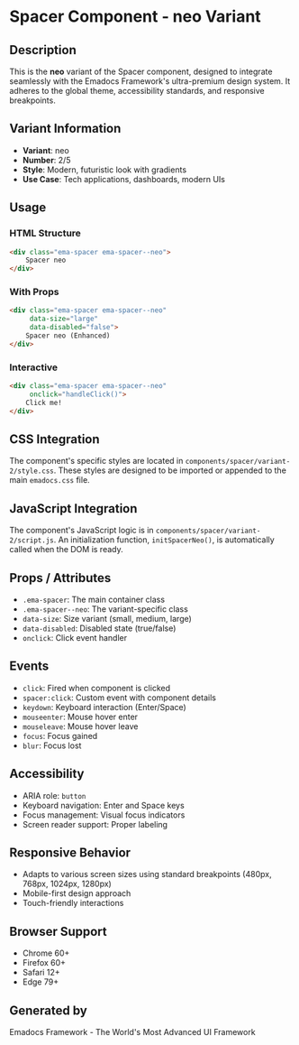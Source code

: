# Spacer Component - neo Variant

## Description
This is the **neo** variant of the Spacer component, designed to integrate seamlessly with the Emadocs Framework's ultra-premium design system. It adheres to the global theme, accessibility standards, and responsive breakpoints.

## Variant Information
- **Variant**: neo
- **Number**: 2/5
- **Style**: Modern, futuristic look with gradients
- **Use Case**: Tech applications, dashboards, modern UIs

## Usage

### HTML Structure
```html
<div class="ema-spacer ema-spacer--neo">
    Spacer neo
</div>
```

### With Props
```html
<div class="ema-spacer ema-spacer--neo" 
     data-size="large" 
     data-disabled="false">
    Spacer neo (Enhanced)
</div>
```

### Interactive
```html
<div class="ema-spacer ema-spacer--neo" 
     onclick="handleClick()">
    Click me!
</div>
```

## CSS Integration
The component's specific styles are located in `components/spacer/variant-2/style.css`. These styles are designed to be imported or appended to the main `emadocs.css` file.

## JavaScript Integration
The component's JavaScript logic is in `components/spacer/variant-2/script.js`. An initialization function, `initSpacerNeo()`, is automatically called when the DOM is ready.

## Props / Attributes
- `.ema-spacer`: The main container class
- `.ema-spacer--neo`: The variant-specific class
- `data-size`: Size variant (small, medium, large)
- `data-disabled`: Disabled state (true/false)
- `onclick`: Click event handler

## Events
- `click`: Fired when component is clicked
- `spacer:click`: Custom event with component details
- `keydown`: Keyboard interaction (Enter/Space)
- `mouseenter`: Mouse hover enter
- `mouseleave`: Mouse hover leave
- `focus`: Focus gained
- `blur`: Focus lost

## Accessibility
- ARIA role: `button`
- Keyboard navigation: Enter and Space keys
- Focus management: Visual focus indicators
- Screen reader support: Proper labeling

## Responsive Behavior
- Adapts to various screen sizes using standard breakpoints (480px, 768px, 1024px, 1280px)
- Mobile-first design approach
- Touch-friendly interactions

## Browser Support
- Chrome 60+
- Firefox 60+
- Safari 12+
- Edge 79+

## Generated by
Emadocs Framework - The World's Most Advanced UI Framework
